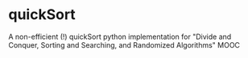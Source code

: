 # quickSort
A non-efficient (!) quickSort python implementation for "Divide and Conquer, Sorting and Searching, and Randomized Algorithms" MOOC

